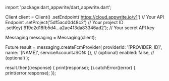 import 'package:dart_appwrite/dart_appwrite.dart';

Client client = Client()
  .setEndpoint('https://cloud.appwrite.io/v1') // Your API Endpoint
  .setProject('5df5acd0d48c2') // Your project ID
  .setKey('919c2d18fb5d4...a2ae413da83346ad2'); // Your secret API key

Messaging messaging = Messaging(client);

Future result = messaging.createFcmProvider(
  providerId: '[PROVIDER_ID]',
  name: '[NAME]',
  serviceAccountJSON: {}, // (optional)
  enabled: false, // (optional)
);

result.then((response) {
  print(response);
}).catchError((error) {
  print(error.response);
});

